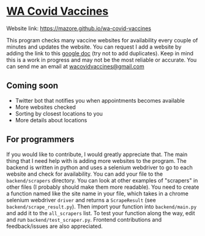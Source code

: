 # [WA Covid Vaccines](https://mazore.github.io/wa-covid-vaccines)

Website link: https://mazore.github.io/wa-covid-vaccines

This program checks many vaccine websites for availability every couple of minutes and updates the website. You can request I add a website by adding the link to this [google doc](https://docs.google.com/document/d/1c29oy3h_LXEAy_7b93bnpQrB5mGDv5UkRzwFqydWe84/edit?usp=sharing) (try not to add duplicates). Keep in mind this is a work in progress and may not be the most reliable or accurate. You can send me an email at wacovidvaccines@gmail.com

## Coming soon
- Twitter bot that notifies you when appointments becomes available
- More websites checked
- Sorting by closest locations to you
- More details about locations

## For programmers

If you would like to contribute, I would greatly appreciate that. The main thing that I need help with is adding more websites to the program. The backend is written in python and uses a selenium webdriver to go to each website and check for availability. You can add your file to the `backend/scrapers` directory. You can look at other examples of "scrapers" in other files (I probably should make them more readable). You need to create a function named like the site name in your file, which takes in a chrome selenium webdriver `driver` and returns a `ScrapeResult` (see `backend/scrape_result.py`). Then import your function into `backend/main.py` and add it to the `all_scrapers` list. To test your function along the way, edit and run `backend/test_scraper.py`. Frontend contributions and feedback/issues are also appreciated.
